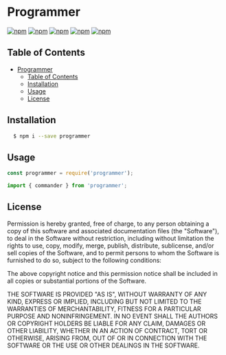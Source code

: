 # Programmer

[![npm](https://img.shields.io/npm/v/programmer.svg?style=plastic)](https://www.npmjs.com/package/programmer) [![npm](https://img.shields.io/npm/dw/programmer.svg?style=plastic)](https://www.npmjs.com/package/programmer) [![npm](https://img.shields.io/npm/dm/programmer.svg?style=plastic)](https://www.npmjs.com/package/programmer) [![npm](https://img.shields.io/npm/dy/programmer.svg?style=plastic)](https://www.npmjs.com/package/programmer) [![npm](https://img.shields.io/npm/dt/programmer.svg?style=plastic)](https://www.npmjs.com/package/programmer)

## Table of Contents

<!-- TOC -->

- [Programmer](#programmer)
  - [Table of Contents](#table-of-contents)
  - [Installation](#installation)
  - [Usage](#usage)
  - [License](#license)

<!-- /TOC -->

## Installation

```bash
  $ npm i --save programmer
```

## Usage

```js
const programmer = require('programmer');
```

```ts
import { commander } from 'programmer';
```

## License

Permission is hereby granted, free of charge, to any person obtaining a copy of this software and associated documentation files (the "Software"), to deal in the Software without restriction, including without limitation the rights to use, copy, modify, merge, publish, distribute, sublicense, and/or sell copies of the Software, and to permit persons to whom the Software is furnished to do so, subject to the following conditions:

The above copyright notice and this permission notice shall be included in all copies or substantial portions of the Software.

THE SOFTWARE IS PROVIDED "AS IS", WITHOUT WARRANTY OF ANY KIND, EXPRESS OR IMPLIED, INCLUDING BUT NOT LIMITED TO THE WARRANTIES OF MERCHANTABILITY, FITNESS FOR A PARTICULAR PURPOSE AND NONINFRINGEMENT. IN NO EVENT SHALL THE AUTHORS OR COPYRIGHT HOLDERS BE LIABLE FOR ANY CLAIM, DAMAGES OR OTHER LIABILITY, WHETHER IN AN ACTION OF CONTRACT, TORT OR OTHERWISE, ARISING FROM, OUT OF OR IN CONNECTION WITH THE SOFTWARE OR THE USE OR OTHER DEALINGS IN THE SOFTWARE.
